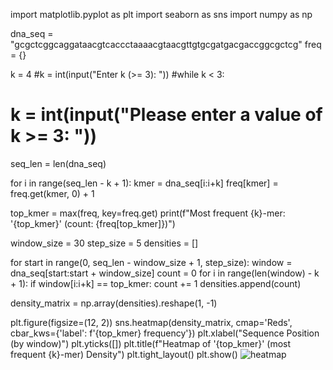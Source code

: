 import matplotlib.pyplot as plt
import seaborn as sns
import numpy as np

dna_seq = "gcgctcggcaggataacgtcaccctaaaacgtaacgttgtgcgatgacgaccggcgctcg"
freq = {}

k = 4
#k = int(input("Enter k (>= 3): "))
#while k < 3:
#    k = int(input("Please enter a value of k >= 3: "))

seq_len = len(dna_seq)


for i in range(seq_len - k + 1):
    kmer = dna_seq[i:i+k]
    freq[kmer] = freq.get(kmer, 0) + 1

top_kmer = max(freq, key=freq.get)
print(f"Most frequent {k}-mer: '{top_kmer}' (count: {freq[top_kmer]})")

window_size = 30
step_size = 5
densities = []

for start in range(0, seq_len - window_size + 1, step_size):
    window = dna_seq[start:start + window_size]
    count = 0
    for i in range(len(window) - k + 1):
        if window[i:i+k] == top_kmer:
            count += 1
    densities.append(count)

density_matrix = np.array(densities).reshape(1, -1)

plt.figure(figsize=(12, 2))
sns.heatmap(density_matrix, cmap='Reds', cbar_kws={'label': f'{top_kmer} frequency'})
plt.xlabel("Sequence Position (by window)")
plt.yticks([])
plt.title(f"Heatmap of '{top_kmer}' (most frequent {k}-mer) Density")
plt.tight_layout()
plt.show()
![heatmap](https://github.com/user-attachments/assets/5d99a5ea-fc62-4125-9b09-714fc366d2f4)
